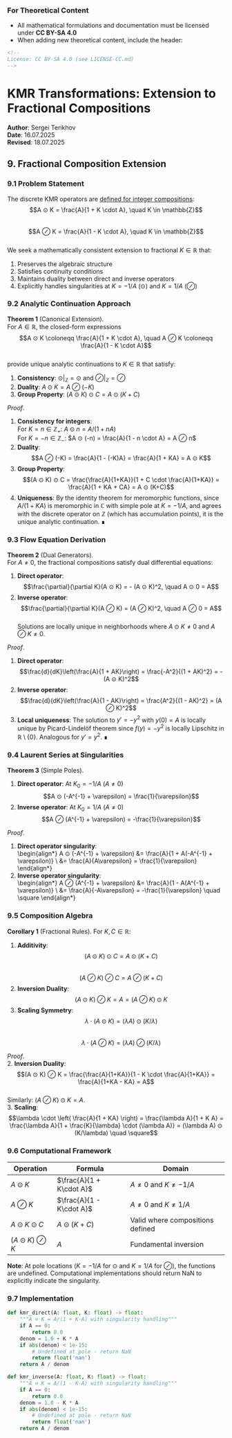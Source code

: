 <!-- 
License: CC BY-SA 4.0 (see LICENSE-CC.md)
-->

### For Theoretical Content
- All mathematical formulations and documentation must be licensed under **CC BY-SA 4.0**
- When adding new theoretical content, include the header:
```markdown
<!-- 
License: CC BY-SA 4.0 (see LICENSE-CC.md)
-->
```

# KMR Transformations: Extension to Fractional Compositions  
**Author**: Sergei Terikhov  
**Date**: 16.07.2025  
**Revised**: 18.07.2025

## 9. Fractional Composition Extension  

### 9.1 Problem Statement  
The discrete KMR operators are [defined for integer compositions](./kmr_paper.md):  
$$A ⊙ K = \frac{A}{1 + K \cdot A}, \quad K \in \mathbb{Z}$$  
$$A ⊘ K = \frac{A}{1 - K \cdot A}, \quad K \in \mathbb{Z}$$  
We seek a mathematically consistent extension to fractional $K \in \mathbb{R}$ that:  
1. Preserves the algebraic structure  
2. Satisfies continuity conditions  
3. Maintains duality between direct and inverse operators  
4. Explicitly handles singularities at $K = -1/A$ (⊙) and $K = 1/A$ (⊘)

### 9.2 Analytic Continuation Approach  

**Theorem 1** (Canonical Extension).  
For $A \in \mathbb{R}$, the closed-form expressions  
$$A ⊙ K \coloneqq \frac{A}{1 + K \cdot A}, \quad 
A ⊘ K \coloneqq \frac{A}{1 - K \cdot A}$$  
provide unique analytic continuations to $K \in \mathbb{R}$ that satisfy:  
1. **Consistency**: $⊙\big|_{\mathbb{Z}} = ⊙$ and $⊘\big|_{\mathbb{Z}} = ⊘$  
2. **Duality**: $A ⊙ K = A ⊘ (-K)$  
3. **Group Property**: $(A ⊙ K) ⊙ C = A ⊙ (K + C)$  

*Proof*.  
1. **Consistency for integers**:  
   For $K = n \in \mathbb{Z}_+$: $A ⊙ n = A/(1 + nA)$  
   For $K = -n \in \mathbb{Z}_-$: $A ⊙ (-n) = \frac{A}{1 - n \cdot A} = A ⊘ n$  
2. **Duality**:  
   $$A ⊘ (-K) = \frac{A}{1 - (-K)A} = \frac{A}{1 + KA} = A ⊙ K$$  
3. **Group Property**:  
   $$(A ⊙ K) ⊙ C = \frac{\frac{A}{1+KA}}{1 + C \cdot \frac{A}{1+KA}} = \frac{A}{1 + KA + CA} = A ⊙ (K+C)$$  
4. **Uniqueness**: By the identity theorem for meromorphic functions, since $A/(1+KA)$ is meromorphic in $\mathbb{C}$ with simple pole at $K=-1/A$, and agrees with the discrete operator on $\mathbb{Z}$ (which has accumulation points), it is the unique analytic continuation. ∎  

### 9.3 Flow Equation Derivation  

**Theorem 2** (Dual Generators).  
For $A \neq 0$, the fractional compositions satisfy dual differential equations:  
1. **Direct operator**:  
   $$\frac{\partial}{\partial K}(A ⊙ K) = - (A ⊙ K)^2, \quad A ⊙ 0 = A$$  
2. **Inverse operator**:  
   $$\frac{\partial}{\partial K}(A ⊘ K) = (A ⊘ K)^2, \quad A ⊘ 0 = A$$  
Solutions are locally unique in neighborhoods where $A ⊙ K \neq 0$ and $A ⊘ K \neq 0$.

*Proof*.  
1. **Direct operator**:  
   $$\frac{d}{dK}\left(\frac{A}{1 + AK}\right) = \frac{-A^2}{(1 + AK)^2} = -(A ⊙ K)^2$$  
2. **Inverse operator**:  
   $$\frac{d}{dK}\left(\frac{A}{1 - AK}\right) = \frac{A^2}{(1 - AK)^2} = (A ⊘ K)^2$$  
3. **Local uniqueness**: The solution to $y' = -y^2$ with $y(0)=A$ is locally unique by Picard-Lindelöf theorem since $f(y) = -y^2$ is locally Lipschitz in $\mathbb{R} \setminus \{0\}$. Analogous for $y' = y^2$. ∎  

### 9.4 Laurent Series at Singularities  

**Theorem 3** (Simple Poles).  
1. **Direct operator**: At $K_0 = -1/A$ ($A \neq 0$)  
   $$A ⊙ (-A^{-1} + \varepsilon) = \frac{1}{\varepsilon}$$  
2. **Inverse operator**: At $K_0 = 1/A$ ($A \neq 0$)  
   $$A ⊘ (A^{-1} + \varepsilon) = -\frac{1}{\varepsilon}$$  

*Proof*.  
1. **Direct operator singularity**:  
   \begin{align*}
   A ⊙ (-A^{-1} + \varepsilon) &= \frac{A}{1 + A(-A^{-1} + \varepsilon)} \\
   &= \frac{A}{A\varepsilon} = \frac{1}{\varepsilon}
   \end{align*}  
2. **Inverse operator singularity**:  
   \begin{align*}
   A ⊘ (A^{-1} + \varepsilon) &= \frac{A}{1 - A(A^{-1} + \varepsilon)} \\
   &= \frac{A}{-A\varepsilon} = -\frac{1}{\varepsilon} \quad \square
   \end{align*}  

### 9.5 Composition Algebra  

**Corollary 1** (Fractional Rules). For $K, C \in \mathbb{R}$:  
1. **Additivity**:  
   $$(A ⊙ K) ⊙ C = A ⊙ (K + C)$$  
   $$(A ⊘ K) ⊘ C = A ⊘ (K + C)$$  
2. **Inversion Duality**:  
   $$(A ⊙ K) ⊘ K = A = (A ⊘ K) ⊙ K$$  
3. **Scaling Symmetry**:  
   $$\lambda \cdot (A ⊙ K) = (\lambda A) ⊙ (K/\lambda)$$  
   $$\lambda \cdot (A ⊘ K) = (\lambda A) ⊘ (K/\lambda)$$  

*Proof*.  
2. **Inversion Duality**:  
   $$(A ⊙ K) ⊘ K = \frac{\frac{A}{1+KA}}{1 - K \cdot \frac{A}{1+KA}} = \frac{A}{1+KA - KA} = A$$  
   Similarly: $(A ⊘ K) ⊙ K = A$.  
3. **Scaling**:  
   $$\lambda \cdot \left( \frac{A}{1 + KA} \right) = \frac{\lambda A}{1 + K A} = \frac{\lambda A}{1 + \frac{K}{\lambda} \cdot (\lambda A)} = (\lambda A) ⊙ (K/\lambda) \quad \square$$  

### 9.6 Computational Framework  

| Operation | Formula | Domain |  
|-----------|---------|--------|  
| $A ⊙ K$ | $\frac{A}{1 + K\cdot A}$ | $A \neq 0$ and $K \neq -1/A$ |  
| $A ⊘ K$ | $\frac{A}{1 - K\cdot A}$ | $A \neq 0$ and $K \neq 1/A$ |  
| $A ⊙ K ⊙ C$ | $A ⊙ (K + C)$ | Valid where compositions defined |  
| $(A ⊙ K) ⊘ K$ | $A$ | Fundamental inversion |  

**Note**: At pole locations ($K = -1/A$ for ⊙ and $K = 1/A$ for ⊘), the functions are undefined. Computational implementations should return NaN to explicitly indicate the singularity.

### 9.7 Implementation  
```python
def kmr_direct(A: float, K: float) -> float:
    """A ⊙ K = A/(1 + K·A) with singularity handling"""
    if A == 0:
        return 0.0
    denom = 1.0 + K * A
    if abs(denom) < 1e-15:
        # Undefined at pole - return NaN
        return float('nan')
    return A / denom

def kmr_inverse(A: float, K: float) -> float:
    """A ⊘ K = A/(1 - K·A) with singularity handling"""
    if A == 0:
        return 0.0
    denom = 1.0 - K * A
    if abs(denom) < 1e-15:
        # Undefined at pole - return NaN
        return float('nan')
    return A / denom